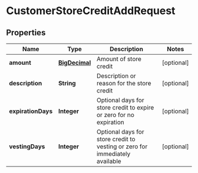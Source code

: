 
# CustomerStoreCreditAddRequest

## Properties
Name | Type | Description | Notes
------------ | ------------- | ------------- | -------------
**amount** | [**BigDecimal**](BigDecimal.md) | Amount of store credit |  [optional]
**description** | **String** | Description or reason for the store credit |  [optional]
**expirationDays** | **Integer** | Optional days for store credit to expire or zero for no expiration |  [optional]
**vestingDays** | **Integer** | Optional days for store credit to vesting or zero for immediately available |  [optional]



